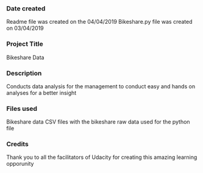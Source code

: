 ### Date created
Readme file was created on the 04/04/2019
Bikeshare.py file was created on  03/04/2019

### Project Title
Bikeshare Data

### Description
Conducts data analysis for the management to conduct easy and hands on analyses for a better insight

### Files used
Bikeshare data
CSV files with the bikeshare raw data used for the python file

### Credits
Thank you to all the facilitators of Udacity for creating this amazing learning opporunity
